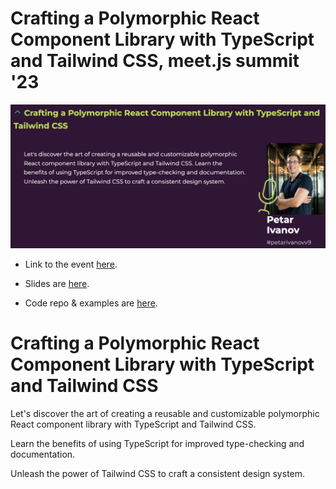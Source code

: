 # Crafting a Polymorphic React Component Library with TypeScript and Tailwind CSS, meet.js summit '23

![](img-from-website.png)

- Link to the event [here](https://summit.meetjs.pl/2023/).

- Slides are [here](https://docs.google.com/presentation/d/1sItzKzqUibzdlCiew_OnDLxFjQs_jBq0LTAHmeQ3Wko/edit#slide=id.p).

- Code repo & examples are [here](https://github.com/petarivanovv9/polymorphic-react-component-library).

# Crafting a Polymorphic React Component Library with TypeScript and Tailwind CSS

Let's discover the art of creating a reusable and customizable polymorphic React component library with TypeScript and Tailwind CSS.

Learn the benefits of using TypeScript for improved type-checking and documentation.

Unleash the power of Tailwind CSS to craft a consistent design system.
